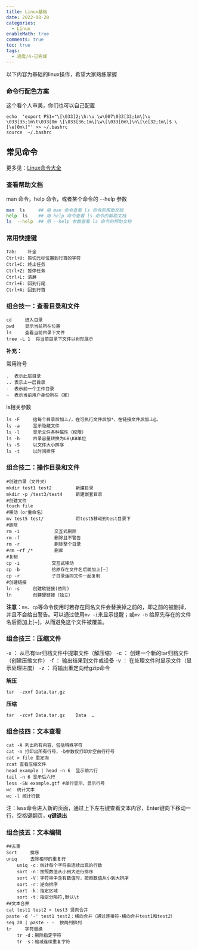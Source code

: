 ```yaml
---
title: Linux基础
date: 2022-08-28
categories:
  - Linux
enableMath: true
comments: true
toc: true
tags:
  - 进度/4-已完成
---
```


以下内容为基础的linux操作，希望大家熟练掌握

### 命令行配色方案

这个看个人审美，你们也可以自己配置

```
echo  'export PS1="\[\033]2;\h:\u \w\007\033[33;1m\]\u \033[35;1m\t\033[0m \[\033[36;1m\]\w\[\033[0m\]\n\[\e[32;1m\]$ \[\e[0m\]"' >> ~/.bashrc
source  ~/.bashrc
```

## 常见命令

更多见：[Linux命令大全](http://man.linuxde.net/)

### 查看帮助文档

man 命令，help 命令，或者某个命令的  --help  参数

```sh
man  ls		## 用 man 命令查看 ls 命令的帮助文档
help  ls	## 用 help 命令查看 ls 命令的帮助文档	
ls  --help	## 用 --help 参数查看 ls 命令的帮助文档
```

### 常用快捷键

```
Tab:    补全
Ctrl+U: 剪切光标位置到行首的字符
Ctrl+C: 终止任务
Ctrl+Z: 暂停任务
Ctrl+L: 清屏
Ctrl+E: 回到行尾
Ctrl+A: 回到行首
```

### 组合技一：查看目录和文件

```
cd     进入目录
pwd    显示当前所在位置
ls     查看当前目录下文件
tree -L 1  将当前目录下文件以树形展示
```

**补充：**

常用符号

```
.  表示此层目录
.. 表示上一层目录
-  表示前一个工作目录
~  表示当前用户身份所在（家）
```

ls相关参数

```
ls -F     给每个目录后加上/，在可执行文件后加*，在链接文件后加上@。
ls -a     显示隐藏文件
ls -l     显示文件各种属性（权限）
ls -h     目录容量转换为GB\KB单位
ls -S     以文件大小排序
ls -t     以时间排序
```

### 组合技二：操作目录和文件

```
#创建目录（文件夹）
mkdir test1 test2         新建目录
mkdir -p /test3/test4     新建嵌套目录
#创建文件
touch file                
#移动（or重命名）
mv test5 test/            将test5移动到test目录下
#删除
rm -i             交互式删除
rm -f             删除且不警告
rm -r             删除整个目录
#rm –rf /*        删库
#复制
cp -i            交互式移动
cp -b            给原存在文件名后面加上[~]
cp -r            子目录连同文件一起复制
#创建链接
ln -s     创建软链接(依附)
ln        创建硬链接（独立）
```

**注意**：`mv`、`cp`等命令使用时若存在同名文件会替换掉之前的，即之前的被删掉，并且不会给出警告。可以通过使用`mv -i`来显示提醒；或`mv -b` 给原先存在的文件名后面加上[~]，从而避免这个文件被覆盖。

### 组合技三：压缩文件

-x ： 从已有tar归档文件中提取文件（解压缩）
-c ： 创建一个新的tar归档文件（创建压缩文件）
-f ： 输出结果到文件或设备
-v ： 在处理文件时显示文件（显示处理进度）
-z ： 将输出重定向给gzip命令

**解压**

```
tar  -zxvf Data.tar.gz
```

**压缩**

```
tar  -zcvf Data.tar.gz    Data  …
```

### 组合技四：文本查看

```
cat -A 列出所有内容，包括特殊字符
cat -n 打印出所有行号，-b参数仅打印非空白行行号
cat > file 重定向
zcat 查看压缩文件
head example | head -n 6  显示前六行
tail -n 6 显示后六行
less -SN example.gtf #单行显示，显示行号
wc  统计文本
wc -l 统计行数 

```

注：less命令进入新的页面，通过上下左右键查看文本内容，Enter键向下移动一行，空格键翻页，**q键退出**

### 组合技五：文本编辑

```
##去重
Sort     排序
uniq     去除相邻的重复行
    uniq -c：统计每个字符串连续出现的行数
    sort -n：按照数值从小到大进行排序
    sort -V：字符串中含有数值时，按照数值从小到大排序
    sort -r：逆向排序
    sort -k：指定区域
    sort -t：指定分隔符,默认\t
##文本合并
cat test1 test2 > test3 竖向合并
paste -d '-' test1 test2：横向合并（通过连接符-横向合并test1和test2）
seq 20 | paste - -  按两列排列
tr     字符替换
    tr -d：删除指定字符
    tr -s：缩减连续重复字符
```


